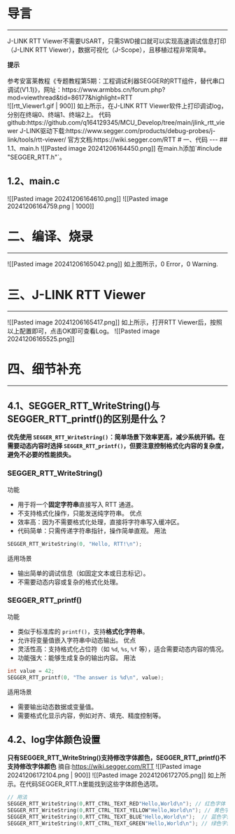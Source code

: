 # 导言
---
J-LINK RTT Viewer不需要USART，只需SWD接口就可以实现高速调试信息打印（J-LINK RTT Viewer），数据可视化（J-Scope），且移植过程非常简单。
<div class="tip">
<strong>提示</strong><br><br>参考安富莱教程《专题教程第5期：工程调试利器SEGGER的RTT组件，替代串口调试(V1.1)》，网址：https://www.armbbs.cn/forum.php?mod=viewthread&tid=86177&highlight=RTT
</div>
![[rtt_Viewer1.gif | 900]]
如上所示，在J-LINK RTT Viewer软件上打印调试log，分别在终端0、终端1、终端2上。
代码github:https://github.com/q164129345/MCU_Develop/tree/main/jlink_rtt_viewer
J-LINK驱动下载:https://www.segger.com/products/debug-probes/j-link/tools/rtt-viewer/
官方文档:https://wiki.segger.com/RTT
# 一、代码
---
## 1.1、main.h
![[Pasted image 20241206164450.png]]
在main.h添加`#include "SEGGER_RTT.h"`。

## 1.2、main.c
![[Pasted image 20241206164610.png]]
![[Pasted image 20241206164759.png | 1000]]

# 二、编译、烧录
---
![[Pasted image 20241206165042.png]]
如上图所示，0 Error，0 Warning.

# 三、J-LINK RTT Viewer
---
![[Pasted image 20241206165417.png]]
如上所示，打开RTT Viewer后，按照以上配置即可，点击OK即可查看Log。
![[Pasted image 20241206165525.png]]

# 四、细节补充
---
## 4.1、SEGGER_RTT_WriteString()与SEGGER_RTT_printf()的区别是什么？
**优先使用 `SEGGER_RTT_WriteString()`：简单场景下效率更高，减少系统开销。在需要动态内容时选择 `SEGGER_RTT_printf()`，但要注意控制格式化内容的复杂度，避免不必要的性能损失。**

### SEGGER_RTT_WriteString()
功能
- 用于将一个**固定字符串**直接写入 RTT 通道。
- 不支持格式化操作，只能发送纯字符串。
优点
- 效率高：因为不需要格式化处理，直接将字符串写入缓冲区。
- 代码简单：只需传递字符串指针，操作简单直观。
用法
```c
SEGGER_RTT_WriteString(0, "Hello, RTT!\n");
```
适用场景
- 输出简单的调试信息（如固定文本或日志标记）。
- 不需要动态内容或复杂的格式化处理。

### SEGGER_RTT_printf()
功能
- 类似于标准库的 `printf()`，支持**格式化字符串**。
- 允许将变量值嵌入字符串中动态输出。
优点
- 灵活性高：支持格式化占位符（如 `%d`, `%s`, `%f` 等），适合需要动态内容的情况。
- 功能强大：能够生成复杂的输出内容。
用法
```c
int value = 42;
SEGGER_RTT_printf(0, "The answer is %d\n", value);
```
适用场景
- 需要输出动态数据或变量值。
- 需要格式化显示内容，例如对齐、填充、精度控制等。

## 4.2、log字体颜色设置
**只有SEGGER_RTT_WriteString()支持修改字体颜色，SEGGER_RTT_printf()不支持修改字体颜色**
摘自:https://wiki.segger.com/RTT
![[Pasted image 20241206172104.png | 900]]
![[Pasted image 20241206172705.png]]
如上所示。在代码SEGGER_RTT.h里能找到这些字体颜色选项。

```c
// 用法
SEGGER_RTT_WriteString(0,RTT_CTRL_TEXT_RED"Hello,World\n"); // 红色字体
SEGGER_RTT_WriteString(0,RTT_CTRL_TEXT_YELLOW"Hello,World\n"); // 黄色字体
SEGGER_RTT_WriteString(0,RTT_CTRL_TEXT_BLUE"Hello,World\n");  // 蓝色字体
SEGGER_RTT_WriteString(0,RTT_CTRL_TEXT_GREEN"Hello,World\n"); // 绿色字体
```